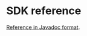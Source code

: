 # SDK reference

[Reference in Javadoc format](https://yastatic.net/s3/doc-binary/src/dev/appmetrica/ru/javadoc/index.html).
